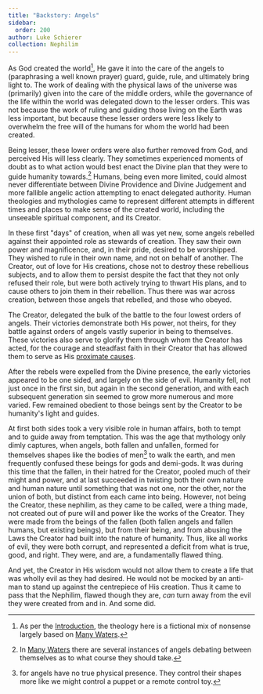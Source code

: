 ```yaml
---
title: "Backstory: Angels"
sidebar:
  order: 200
author: Luke Schierer
collection: Nephilim
---
```


As God created the world[^241120-1], He gave it into the care of the angels to (paraphrasing a well known prayer) guard, guide, rule, and ultimately bring light to. The work of dealing with the physical laws of the universe was (primarily) given into the care of the middle orders, while the governance of the life within the world was delegated down to the lesser orders. This was not because the work of ruling and guiding those living on the Earth was less important, but because these lesser orders were less likely to overwhelm the free will of the humans for whom the world had been created.

Being lesser, these lower orders were also further removed from God, and perceived His will less clearly. They sometimes experienced moments of doubt as to what action would best enact the Divine plan that they were to guide humanity towards.[^241120-2] Humans, being even more limited, could almost never differentiate between Divine Providence and Divine Judgement and more fallible angelic action attempting to enact delegated authority. Human theologies and mythologies came to represent different attempts in different times and places to make sense of the created world, including the unseeable spiritual component, and its Creator.

In these first "days" of creation, when all was yet new, some angels rebelled against their appointed role as stewards of creation. They saw their own power and magnificence, and, in their pride, desired to be worshipped. They wished to rule in their own name, and not on behalf of another. The Creator, out of love for His creations, chose not to destroy these rebellious subjects, and to allow them to persist despite the fact that they not only refused their role, but were both actively trying to thwart His plans, and to cause others to join them in their rebellion. Thus there was war across creation, between those angels that rebelled, and those who obeyed.

The Creator, delegated the bulk of the battle to the four lowest orders of angels. Their victories demonstrate both His power, not theirs, for they battle against orders of angels vastly superior in being to themselves. These victories also serve to glorify them through whom the Creator has acted, for the courage and steadfast faith in their Creator that has allowed them to serve as His [proximate causes].

After the rebels were expelled from the Divine presence, the early victories appeared to be one sided, and largely on the side of evil. Humanity fell, not just once in the first sin, but again in the second generation, and with each subsequent generation sin seemed to grow more numerous and more varied. Few remained obedient to those beings sent by the Creator to be humanity's light and guides.

At first both sides took a very visible role in human affairs, both to tempt and to guide away from temptation. This was the age that mythology only dimly captures, when angels, both fallen and unfallen, formed for themselves shapes like the bodies of men[^241120-3] to walk the earth, and men frequently confused these beings for gods and demi-gods. It was during this time that the fallen, in their hatred for the Creator, pooled much of their might and power, and at last succeeded in twisting both their own nature and human nature until something that was not one, nor the other, nor the union of both, but distinct from each came into being. However, not being the Creator, these nephilim, as they came to be called, were a thing made, not created out of pure will and power like the works of the Creator. They were made from the beings of the fallen (both fallen angels and fallen humans, but existing beings), but from their being, and from abusing the Laws the Creator had built into the nature of humanity. Thus, like all works of evil, they were both corrupt, and represented a deficit from what is true, good, and right. They were, and are, a fundamentally flawed thing.

And yet, the Creator in His wisdom would not allow them to create a life that was wholly evil as they had desired. He would not be mocked by an anti-man to stand up against the centrepiece of His creation. Thus it came to pass that the Nephilim, flawed though they are, _can_ turn away from the evil they were created from and in. And some did.

[^241120-2]: In [Many Waters] there are several instances of angels debating between themselves as to what course they should take.

[^241120-1]: As per the [Introduction], the theology here is a fictional mix of nonsense largely based on [Many Waters].

[Introduction]: /FanFiction/Harry_Potter_-_Nephilim/Introduction/
[Many Waters]: https://wikipedia.org/wiki/Many_Waters
[proximate causes]: https://wikipedia.org/wiki/Proximate_cause

[^241120-3]: for angels have no true physical presence. They control their shapes more like we might control a puppet or a remote control toy.
